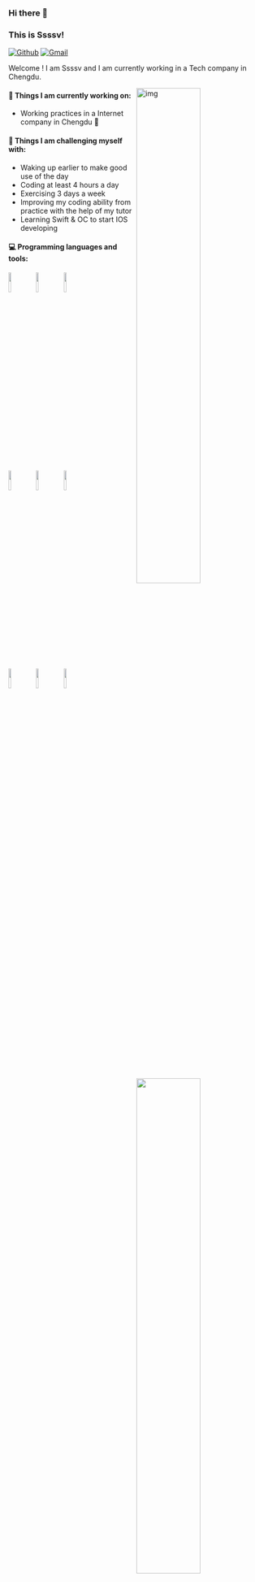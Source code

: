 ### Hi there 👋 
### This is Ssssv!
 
[![Github](https://img.shields.io/badge/-Github-000?style=flat&logo=Github&logoColor=white)](https://github.com/Ssssv11)
[![Gmail](https://img.shields.io/badge/-outlook-c14438?style=flat&logo=Gmail&logoColor=white)](mailto:ssssv111@outlook.com)
 
Welcome ! I am Ssssv and I am currently working in a Tech company in Chengdu.
 
<img align="right" alt="img" src="https://i.giphy.com/RThN0hOS2GO4M.gif" width="50%" height="auto" />
 
 
#### 🌱 Things I am currently working on: 
- Working practices in a Internet company in Chengdu 🚀 
 
#### :muscle: Things I am challenging myself with:
- Waking up earlier to make good use of the day
- Coding at least 4 hours a day
- Exercising 3 days a week
- Improving my coding ability from practice with the help of my tutor
- Learning Swift & OC to start IOS developing
 
#### :computer: Programming languages and tools: 
<p>
	<img width="50%" align="right" src="https://github-readme-stats.vercel.app/api?username=Ssssv11&show_icons=true&hide_border=true" />
 
<code><img width="10%" src="https://www.vectorlogo.zone/logos/java/java-ar21.svg"></code>
<code><img width="10%" src="https://www.vectorlogo.zone/logos/springio/springio-ar21.svg"></code>
<code><img width="10%" src="https://www.vectorlogo.zone/logos/swift/swift-ar21.svg"></code>
<br />
<code><img width="10%" src="https://www.vectorlogo.zone/logos/mysql/mysql-ar21.svg"></code>
<code><img width="10%" src="https://www.vectorlogo.zone/logos/redis/redis-ar21.svg"></code>
<code><img width="10%" src="https://www.vectorlogo.zone/logos/mongodb/mongodb-ar21.svg"></code>
<br />
<code><img width="10%" src="https://www.vectorlogo.zone/logos/vuejs/vuejs-ar21.svg"></code>
<code><img width="10%" src="https://www.vectorlogo.zone/logos/golang/golang-ar21.svg"></code>
<code><img width="10%" src="https://www.vectorlogo.zone/logos/git-scm/git-scm-ar21.svg"></code>
</p>
